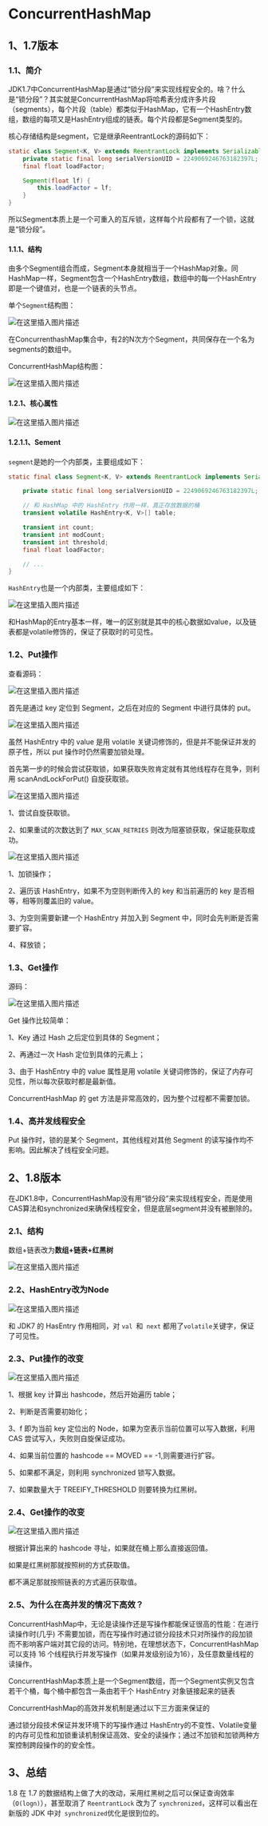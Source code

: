 # ConcurrentHashMap

## 1、1.7版本

### 1.1、简介

JDK1.7中ConcurrentHashMap是通过“锁分段”来实现线程安全的。啥？什么是“锁分段”？其实就是ConcurrentHashMap将哈希表分成许多片段（segments），每个片段（table）都类似于HashMap，它有一个HashEntry数组，数组的每项又是HashEntry组成的链表。每个片段都是Segment类型的。

核心存储结构是segment，它是继承ReentrantLock的源码如下：

```Java
static class Segment<K, V> extends ReentrantLock implements Serializable {
    private static final long serialVersionUID = 2249069246763182397L;
    final float loadFactor;

    Segment(float lf) {
        this.loadFactor = lf;
    }
}
```

所以Segment本质上是一个可重入的互斥锁，这样每个片段都有了一个锁，这就是“锁分段”。

#### 1.1.1、结构

由多个Segment组合而成，Segment本身就相当于一个HashMap对象。同HashMap一样，Segment包含一个HashEntry数组，数组中的每一个HashEntry即是一个键值对，也是一个链表的头节点。

单个`Segment`结构图：

![在这里插入图片描述](../../../../images/20200807200052113.png)

在ConcurrenthashMap集合中，有2的N次方个Segment，共同保存在一个名为segments的数组中。

ConcurrentHashMap结构图：

![在这里插入图片描述](../../../../images/20200807200123141.png)

#### 1.2.1、核心属性

![在这里插入图片描述](../../../../images/20200807201722260.png)

#### 1.2.1.1、Sement

`segment`是她的一个内部类，主要组成如下：

```Java
static final class Segment<K, V> extends ReentrantLock implements Serializable {

    private static final long serialVersionUID = 2249069246763182397L;

    // 和 HashMap 中的 HashEntry 作用一样，真正存放数据的桶
    transient volatile HashEntry<K, V>[] table;

    transient int count;
    transient int modCount;
    transient int threshold;
    final float loadFactor;

    // ...
}
```

`HashEntry`也是一个内部类，主要组成如下：

![在这里插入图片描述](../../../../images/20200807202323615.png)

和HashMap的Entry基本一样，唯一的区别就是其中的核心数据如value，以及链表都是volatile修饰的，保证了获取时的可见性。

### 1.2、Put操作

查看源码：

![在这里插入图片描述](../../../../images/20200807202542921.png)

首先是通过 key 定位到 Segment，之后在对应的 Segment 中进行具体的 put。

![在这里插入图片描述](../../../../images/20200807202759568.png)

虽然 HashEntry 中的 value 是用 volatile 关键词修饰的，但是并不能保证并发的原子性，所以 put 操作时仍然需要加锁处理。

首先第一步的时候会尝试获取锁，如果获取失败肯定就有其他线程存在竞争，则利用 scanAndLockForPut() 自旋获取锁。

![在这里插入图片描述](../../../../images/20200807203115482.png)

1、尝试自旋获取锁。

2、如果重试的次数达到了 `MAX_SCAN_RETRIES` 则改为阻塞锁获取，保证能获取成功。

![在这里插入图片描述](../../../../images/20200807203318514.png)

1、加锁操作；

2、遍历该 HashEntry，如果不为空则判断传入的 key 和当前遍历的 key 是否相等，相等则覆盖旧的 value。

3、为空则需要新建一个 HashEntry 并加入到 Segment 中，同时会先判断是否需要扩容。

4、释放锁；

### 1.3、Get操作

源码：

![在这里插入图片描述](../../../../images/20200807203606205.png)

Get 操作比较简单：

1、Key 通过 Hash 之后定位到具体的 Segment；

2、再通过一次 Hash 定位到具体的元素上；

3、由于 HashEntry 中的 value 属性是用 volatile 关键词修饰的，保证了内存可见性，所以每次获取时都是最新值。

ConcurrentHashMap 的 get 方法是非常高效的，因为整个过程都不需要加锁。

### 1.4、高并发线程安全

Put 操作时，锁的是某个 Segment，其他线程对其他 Segment 的读写操作均不影响。因此解决了线程安全问题。

## 2、1.8版本

在JDK1.8中，ConcurrentHashMap没有用“锁分段”来实现线程安全，而是使用CAS算法和synchronized来确保线程安全，但是底层segment并没有被删除的。

### 2.1、结构

数组+链表改为**数组+链表+红黑树**

![在这里插入图片描述](../../../../images/20200807204712902.png)

### 2.2、HashEntry改为Node

![在这里插入图片描述](../../../../images/20200807204852550.png)

和 JDK7 的 HasEntry 作用相同，对 `val `和` next` 都用了` volatile `关键字，保证了可见性。

### 2.3、Put操作的改变

![在这里插入图片描述](../../../../images/2020080720541110.png)

1、根据 key 计算出 hashcode，然后开始遍历 table；

2、判断是否需要初始化；

3、f 即为当前 key 定位出的 Node，如果为空表示当前位置可以写入数据，利用 CAS 尝试写入，失败则自旋保证成功。

4、如果当前位置的 hashcode == MOVED == -1,则需要进行扩容。

5、如果都不满足，则利用 synchronized 锁写入数据。

7、如果数量大于 TREEIFY_THRESHOLD 则要转换为红黑树。

### 2.4、Get操作的改变

![在这里插入图片描述](../../../../images/20200807205906631.png)

根据计算出来的 hashcode 寻址，如果就在桶上那么直接返回值。

如果是红黑树那就按照树的方式获取值。

都不满足那就按照链表的方式遍历获取值。

### 2.5、为什么在高并发的情况下高效？

ConcurrentHashMap中，无论是读操作还是写操作都能保证很高的性能：在进行读操作时(几乎)
不需要加锁，而在写操作时通过锁分段技术只对所操作的段加锁而不影响客户端对其它段的访问。特别地，在理想状态下，ConcurrentHashMap 可以支持 16 个线程执行并发写操作（如果并发级别设为16），及任意数量线程的读操作。

ConcurrentHashMap本质上是一个Segment数组，而一个Segment实例又包含若干个桶，每个桶中都包含一条由若干个 HashEntry 对象链接起来的链表

ConcurrentHashMap的高效并发机制是通过以下三方面来保证的

通过锁分段技术保证并发环境下的写操作通过 HashEntry的不变性、Volatile变量的内存可见性和加锁重读机制保证高效、安全的读操作；通过不加锁和加锁两种方案控制跨段操作的的安全性。

## 3、总结

1.8 在 1.7 的数据结构上做了大的改动，采用红黑树之后可以保证查询效率（`O(logn)`），甚至取消了 `ReentrantLock` 改为了 `synchronized`，这样可以看出在新版的 JDK 中对` synchronized`优化是很到位的。

